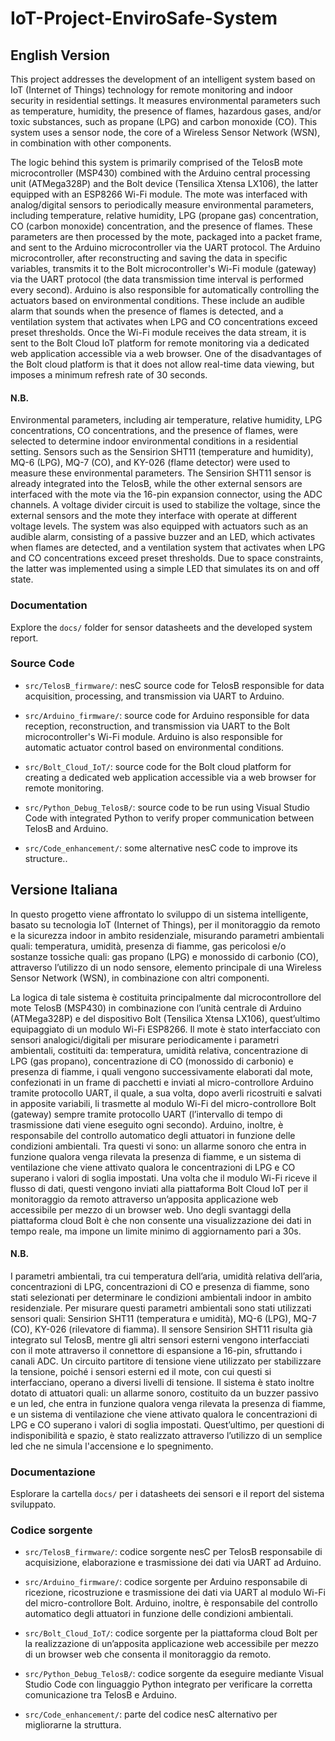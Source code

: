 # IoT-Project-EnviroSafe-System

## English Version
This project addresses the development of an intelligent system based on IoT (Internet of Things) technology for remote monitoring and indoor security in residential settings. It measures environmental parameters such as temperature, humidity, the presence of flames, hazardous gases, and/or toxic substances, such as propane (LPG) and carbon monoxide (CO). This system uses a sensor node, the core of a Wireless Sensor Network (WSN), in combination with other components.

The logic behind this system is primarily comprised of the TelosB mote microcontroller (MSP430) combined with the Arduino central processing unit (ATMega328P) and the Bolt device (Tensilica Xtensa LX106), the latter equipped with an ESP8266 Wi-Fi module. The mote was interfaced with analog/digital sensors to periodically measure environmental parameters, including temperature, relative humidity, LPG (propane gas) concentration, CO (carbon monoxide) concentration, and the presence of flames. These parameters are then processed by the mote, packaged into a packet frame, and sent to the Arduino microcontroller via the UART protocol. The Arduino microcontroller, after reconstructing and saving the data in specific variables, transmits it to the Bolt microcontroller's Wi-Fi module (gateway) via the UART protocol (the data transmission time interval is performed every second). Arduino is also responsible for automatically controlling the actuators based on environmental conditions. These include an audible alarm that sounds when the presence of flames is detected, and a ventilation system that activates when LPG and CO concentrations exceed preset thresholds. Once the Wi-Fi module receives the data stream, it is sent to the Bolt Cloud IoT platform for remote monitoring via a dedicated web application accessible via a web browser. One of the disadvantages of the Bolt cloud platform is that it does not allow real-time data viewing, but imposes a minimum refresh rate of 30 seconds.

#### N.B.
Environmental parameters, including air temperature, relative humidity, LPG concentrations, CO concentrations, and the presence of flames, were selected to determine indoor environmental conditions in a residential setting. Sensors such as the Sensirion SHT11 (temperature and humidity), MQ-6 (LPG), MQ-7 (CO), and KY-026 (flame detector) were used to measure these environmental parameters.
The Sensirion SHT11 sensor is already integrated into the TelosB, while the other external sensors are interfaced with the mote via the 16-pin expansion connector, using the ADC channels.
A voltage divider circuit is used to stabilize the voltage, since the external sensors and the mote they interface with operate at different voltage levels.
The system was also equipped with actuators such as an audible alarm, consisting of a passive buzzer and an LED, which activates when flames are detected, and a ventilation system that activates when LPG and CO concentrations exceed preset thresholds. Due to space constraints, the latter was implemented using a simple LED that simulates its on and off state.

### Documentation
Explore the `docs/` folder for sensor datasheets and the developed system report.

### Source Code
- `src/TelosB_firmware/`: nesC source code for TelosB responsible for data acquisition, processing, and transmission via UART to Arduino.

- `src/Arduino_firmware/`: source code for Arduino responsible for data reception, reconstruction, and transmission via UART to the Bolt microcontroller's Wi-Fi module. Arduino is also responsible for automatic actuator control based on environmental conditions.

- `src/Bolt_Cloud_IoT/`: source code for the Bolt cloud platform for creating a dedicated web application accessible via a web browser for remote monitoring.

- `src/Python_Debug_TelosB/`: source code to be run using Visual Studio Code with integrated Python to verify proper communication between TelosB and Arduino.

- `src/Code_enhancement/`: some alternative nesC code to improve its structure..


## Versione Italiana
In questo progetto viene affrontato lo sviluppo di un sistema intelligente, basato su tecnologia IoT (Internet of Things), per il monitoraggio da remoto e la sicurezza indoor in ambito residenziale, misurando parametri ambientali quali: temperatura, umidità, presenza di fiamme, gas pericolosi e/o sostanze tossiche quali: gas propano (LPG) e monossido di carbonio (CO), attraverso l’utilizzo di un nodo sensore, elemento principale di una Wireless Sensor Network (WSN), in combinazione con altri componenti.

La logica di tale sistema è costituita principalmente dal microcontrollore del mote TelosB (MSP430) in combinazione con l’unità centrale di Arduino (ATMega328P) e del dispositivo Bolt (Tensilica Xtensa LX106), quest’ultimo equipaggiato di un modulo Wi-Fi ESP8266. Il mote è stato interfacciato con sensori analogici/digitali per misurare periodicamente i parametri ambientali, costituiti da: temperatura, umidità relativa, concentrazione di LPG (gas propano), concentrazione di CO (monossido di carbonio) e presenza di fiamme, i quali vengono successivamente elaborati dal mote, confezionati in un frame di pacchetti e inviati al micro-controllore Arduino tramite protocollo UART, il quale, a sua volta, dopo averli ricostruiti e salvati in apposite variabili, li trasmette al modulo Wi-Fi del micro-controllore Bolt (gateway) sempre tramite protocollo UART (l’intervallo di tempo di trasmissione dati viene eseguito ogni secondo). Arduino, inoltre, è responsabile del controllo automatico degli attuatori in funzione delle condizioni ambientali. Tra questi vi sono: un allarme sonoro che entra in funzione qualora venga rilevata la presenza di fiamme, e un sistema di ventilazione che viene attivato qualora le concentrazioni di LPG e CO superano i valori di soglia impostati. Una volta che il modulo Wi-Fi riceve il flusso di dati, questi vengono inviati alla piattaforma Bolt Cloud IoT per il monitoraggio da remoto attraverso un’apposita applicazione web accessibile per mezzo di un browser web. Uno degli svantaggi della piattaforma cloud Bolt è che non consente una visualizzazione dei dati in tempo reale, ma impone un limite minimo di aggiornamento pari a 30s.

#### N.B.
I parametri ambientali, tra cui temperatura dell’aria, umidità relativa dell’aria, concentrazioni di LPG, concentrazioni di CO e presenza di fiamme, sono stati selezionati per determinare le condizioni ambientali indoor in ambito residenziale. Per misurare questi parametri ambientali sono stati utilizzati sensori quali: Sensirion SHT11 (temperatura e umidità), MQ-6 (LPG), MQ-7 (CO), KY-026 (rilevatore di fiamma).
Il sensore Sensirion SHT11 risulta già integrato sul TelosB, mentre gli altri sensori esterni vengono interfacciati con il mote attraverso il connettore di espansione a 16-pin, sfruttando i canali ADC.
Un circuito partitore di tensione viene utilizzato per stabilizzare la tensione, poiché i sensori esterni ed il mote, con cui questi si interfacciano, operano a diversi livelli di tensione.
Il sistema è stato inoltre dotato di attuatori quali: un allarme sonoro, costituito da un buzzer passivo e un led, che entra in funzione qualora venga rilevata la presenza di fiamme, e un sistema di ventilazione che viene attivato qualora le concentrazioni di LPG e CO superano i valori di soglia impostati. Quest’ultimo, per questioni di indisponibilità e spazio, è stato realizzato attraverso l’utilizzo di un semplice led che ne simula l'accensione e lo spegnimento.

### Documentazione
Esplorare la cartella `docs/` per i datasheets dei sensori e il report del sistema sviluppato.

### Codice sorgente
- `src/TelosB_firmware/`: codice sorgente nesC per TelosB responsabile di acquisizione, elaborazione e trasmissione dei dati via UART ad Arduino.
  
- `src/Arduino_firmware/`: codice sorgente per Arduino responsabile di ricezione, ricostruzione e trasmissione dei dati via UART al modulo Wi-Fi del micro-controllore Bolt. Arduino, inoltre, è responsabile del controllo automatico degli attuatori in funzione delle condizioni ambientali.

- `src/Bolt_Cloud_IoT/`: codice sorgente per la piattaforma cloud Bolt per la realizzazione di un’apposita applicazione web accessibile per mezzo di un browser web che consenta il monitoraggio da remoto.

- `src/Python_Debug_TelosB/`: codice sorgente da eseguire mediante Visual Studio Code con linguaggio Python integrato per verificare la corretta comunicazione tra TelosB e Arduino.

- `src/Code_enhancement/`: parte del codice nesC alternativo per migliorarne la struttura.

